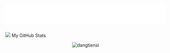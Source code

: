 <h1 align="center">
  <img src="https://raw.githubusercontent.com/dangtiensi/dangtiensi/main/name.svg" alt="Đặng Tiến Sĩ" />
</h1>

<img src="https://media.giphy.com/media/hvRJCLFzcasrR4ia7z/giphy.gif" width="25px"> My GitHub Stats 

<p align="center"> <img src="https://github-readme-stats.vercel.app/api?username=dangtiensi&show_icons=true&theme=blueberry" alt="dangtiensi" />
<!--
**dangtiensi/dangtiensi** is a ✨ _special_ ✨ repository because its `README.md` (this file) appears on your GitHub profile.

Here are some ideas to get you started:

- 🔭 I’m currently working on ...
- 🌱 I’m currently learning ...
- 👯 I’m looking to collaborate on ...
- 🤔 I’m looking for help with ...
- 💬 Ask me about ...
- 📫 How to reach me: ...
- 😄 Pronouns: ...
- ⚡ Fun fact: ...
-->

